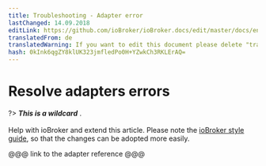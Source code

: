 ```yaml
---
title: Troubleshooting - Adapter error
lastChanged: 14.09.2018
editLink: https://github.com/ioBroker/ioBroker.docs/edit/master/docs/en/trouble/adapter.md
translatedFrom: de
translatedWarning: If you want to edit this document please delete "translatedFrom" field, elsewise this document will be translated automatically again
hash: 0kInk6qgZY8klUK323jmfledPo0H+YZwkCh3RKLErAQ=
---
```

# Resolve adapters errors
?> ***This is a wildcard*** . <br><br> Help with ioBroker and extend this article. Please note the [ioBroker style guide](community/styleguidedoc), so that the changes can be adopted more easily.

@@@ link to the adapter reference @@@